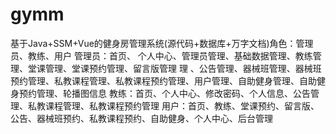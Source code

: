 # gymm
基于Java+SSM+Vue的健身房管理系统(源代码+数据库+万字文档)角色：管理员、教练、用户  管理员：首页、 个人中心、管理员管理、基础数据管理、教练管理、堂课管理、堂课预约管理、留言版管理 理 、公告管理、器械班管理、器械班预约管理、私教课程管理、私教课程预约管理、用户管理、自助健身管理、自助健身预约管理、轮播图信息  教练：首页、个人中心、修改密码、个人信息、公告管理、私教课程管理、私教课程预约管理  用户：首页、教练、堂课预约、留言版、公告、器械班预约、私教课程预约、自助健身、个人中心、后台管理
